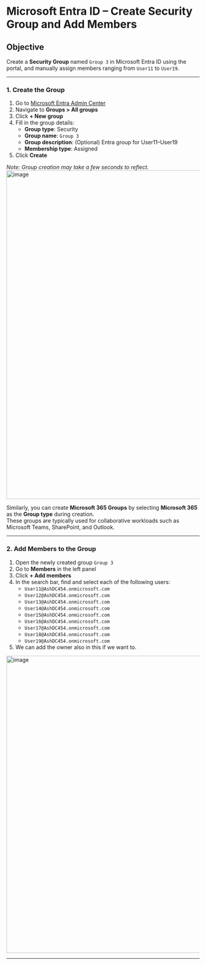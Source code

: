 # Microsoft Entra ID – Create Security Group and Add Members

## Objective
Create a **Security Group** named `Group 3` in Microsoft Entra ID using the portal, and manually assign members ranging from `User11` to `User19`.

---

### 1. Create the Group

1. Go to [Microsoft Entra Admin Center](https://entra.microsoft.com)
2. Navigate to **Groups > All groups**
3. Click **+ New group**
4. Fill in the group details:
   - **Group type**: Security
   - **Group name**: `Group 3`
   - **Group description**: (Optional) Entra group for User11–User19
   - **Membership type**: Assigned
5. Click **Create**

*Note: Group creation may take a few seconds to reflect.*
<img width="1665" height="857" alt="image" src="https://github.com/user-attachments/assets/6d3aa837-0e66-47da-ada3-b7ad703106ed" />

Similarly, you can create **Microsoft 365 Groups** by selecting **Microsoft 365** as the **Group type** during creation.  
These groups are typically used for collaborative workloads such as Microsoft Teams, SharePoint, and Outlook.

---

### 2. Add Members to the Group

1. Open the newly created group `Group 3`
2. Go to **Members** in the left panel
3. Click **+ Add members**
4. In the search bar, find and select each of the following users:
   - `User11@AshDC454.onmicrosoft.com`
   - `User12@AshDC454.onmicrosoft.com`
   - `User13@AshDC454.onmicrosoft.com`
   - `User14@AshDC454.onmicrosoft.com`
   - `User15@AshDC454.onmicrosoft.com`
   - `User16@AshDC454.onmicrosoft.com`
   - `User17@AshDC454.onmicrosoft.com`
   - `User18@AshDC454.onmicrosoft.com`
   - `User19@AshDC454.onmicrosoft.com`
5. We can add the owner also in this if we want to.
<img width="1447" height="775" alt="image" src="https://github.com/user-attachments/assets/5c4e39bb-a9c8-4b52-8af4-0cc79f42f159" />

---
